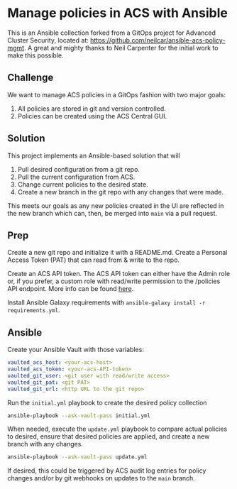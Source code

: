 # Manage policies in ACS with Ansible

This is an Ansible collection forked from a GitOps project for Advanced Cluster Security, located at: https://github.com/neilcar/ansible-acs-policy-mgmt.  A great and mighty thanks to Neil Carpenter for the initial work to make this possible.


## Challenge

We want to manage ACS policies in a GitOps fashion with two major goals:

1.  All policies are stored in git and version controlled.
2.  Policies can be created using the ACS Central GUI.

## Solution

This project implements an Ansible-based solution that will

1.  Pull desired configuration from a git repo.
2.  Pull the current configuration from ACS.
3.  Change current policies to the desired state.
4.  Create a new branch in the git repo with any changes that were made.

This meets our goals as any new policies created in the UI are reflected in the new branch which can, then, be merged into `main` via a pull request.

## Prep

Create a new git repo and initialize it with a README.md.  Create a Personal Access Token (PAT) that can read from & write to the repo.

Create an ACS API token.  The ACS API token can either have the Admin role or, if you prefer, a custom role with read/write permission to the /policies API endpoint.  More info can be found [here](https://docs.openshift.com/acs/3.67/cli/getting-started-cli.html#cli-authentication_cli-getting-started).

Install Ansible Galaxy requirements with `ansible-galaxy install -r requirements.yml`.

## Ansible

Create your Ansible Vault with those variables:

```yaml
vaulted_acs_host: <your-acs-host>
vaulted_acs_token: <your-acs-API-token>
vaulted_git_user: <git user with read/write access>
vaulted_git_pat: <git PAT>
vaulted_git_url: <http URL to the git repo>
```

Run the `initial.yml` playbook to create the desired policy collection

```bash
ansible-playbook --ask-vault-pass initial.yml
```

When needed, execute the `update.yml` playbook to compare actual policies to desired, ensure that desired policies are applied, and create a new branch with any changes.

```bash
ansible-playbook --ask-vault-pass update.yml
```

If desired, this could be triggered by ACS audit log entries for policy changes and/or by git webhooks on updates to the `main` branch.

